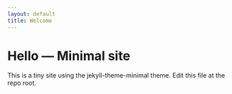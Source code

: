 ```yaml
---
layout: default
title: Welcome
---
```


# Hello — Minimal site

This is a tiny site using the jekyll-theme-minimal theme. Edit this file at the repo root.
